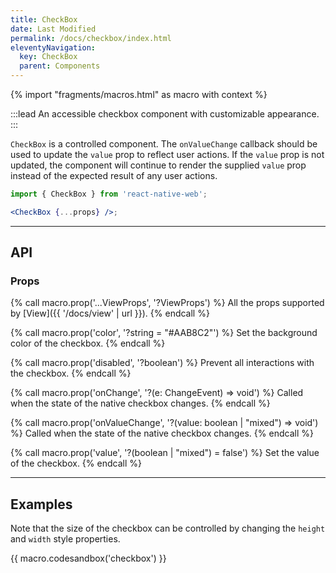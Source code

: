 ```yaml
---
title: CheckBox
date: Last Modified
permalink: /docs/checkbox/index.html
eleventyNavigation:
  key: CheckBox
  parent: Components
---
```


{% import "fragments/macros.html" as macro with context %}

:::lead
An accessible checkbox component with customizable appearance.
:::

`CheckBox` is a controlled component. The `onValueChange` callback should be used to update the `value` prop to reflect user actions. If the `value` prop is not updated, the component will continue to render the supplied `value` prop instead of the expected result of any user actions.

```jsx
import { CheckBox } from 'react-native-web';

<CheckBox {...props} />;
```

---

## API

### Props

{% call macro.prop('...ViewProps', '?ViewProps') %}
All the props supported by [View]({{ '/docs/view' | url }}).
{% endcall %}

{% call macro.prop('color', '?string = "#AAB8C2"') %}
Set the background color of the checkbox.
{% endcall %}

{% call macro.prop('disabled', '?boolean') %}
Prevent all interactions with the checkbox.
{% endcall %}

{% call macro.prop('onChange', '?(e: ChangeEvent) => void') %}
Called when the state of the native checkbox changes.
{% endcall %}

{% call macro.prop('onValueChange', '?(value: boolean | "mixed") => void') %}
Called when the state of the native checkbox changes.
{% endcall %}

{% call macro.prop('value', '?(boolean | "mixed") = false') %}
Set the value of the checkbox.
{% endcall %}

---

## Examples

Note that the size of the checkbox can be controlled by changing the `height` and `width` style properties.

{{ macro.codesandbox('checkbox') }}
